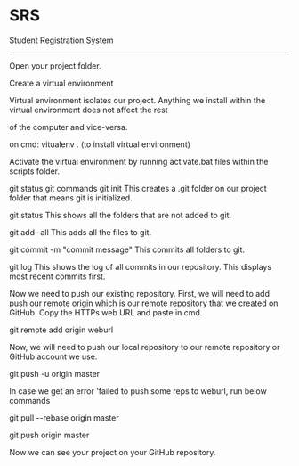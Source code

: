 # SRS
Student Registration System

___________________________________________________________
Open your project folder.

Create a virtual environment

Virtual environment isolates our project. Anything we install within the virtual environment does not affect the rest

of the computer and vice-versa.

on cmd: vitualenv . (to install virtual environment)

Activate the virtual environment by running activate.bat files within the scripts folder.

git status git commands
git init
This creates a .git folder on our project folder that means git is initialized.

git status
This shows all the folders that are not added to git.

git add -all
This adds all the files to git.

git commit -m "commit message"
This commits all folders to git.

git log
This shows the log of all commits in our repository. This displays most recent commits first.

Now we need to push our existing repository. First, we will need to add push our remote origin which is our remote
repository that we created on GitHub. Copy the HTTPs web URL and paste in cmd.

git remote add origin weburl

Now, we will need to push our local repository to our remote repository or GitHub account we use.

git push -u origin master

In case we get an error 'failed to push some reps to weburl, run below commands

git pull --rebase origin master

git push origin master

Now we can see your project on your GitHub repository.

